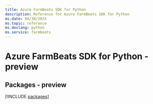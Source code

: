 ```yaml
---
title: Azure FarmBeats SDK for Python
description: Reference for Azure FarmBeats SDK for Python
ms.date: 04/30/2025
ms.topic: reference
ms.devlang: python
ms.service: farmbeats
---
```

# Azure FarmBeats SDK for Python - preview
## Packages - preview
[!INCLUDE [packages](farmbeats-index.md)]